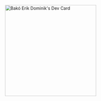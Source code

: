   <a href="https://app.daily.dev/rikerik">
    <img src="https://api.daily.dev/devcards/074e6fb61a8240e7b0ce14491cfffd8c.png?r=0nh" float:"right" width="300" alt="Bakó Erik Dominik's Dev Card"/>
  </a>


<!--
**rikerik/rikerik** is a ✨ _special_ ✨ repository because its `README.md` (this file) appears on your GitHub profile.

Here are some ideas to get you started:

- 🔭 I’m currently working on ...
- 🌱 I’m currently learning ...
- 👯 I’m looking to collaborate on ...
- 🤔 I’m looking for help with ...
- 💬 Ask me about ...
- 📫 How to reach me: ...
- 😄 Pronouns: ...
- ⚡ Fun fact: ...
-->
